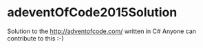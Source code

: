 # adeventOfCode2015Solution
Solution to the http://adventofcode.com/ written in C#
Anyone can contribute to this :-)
